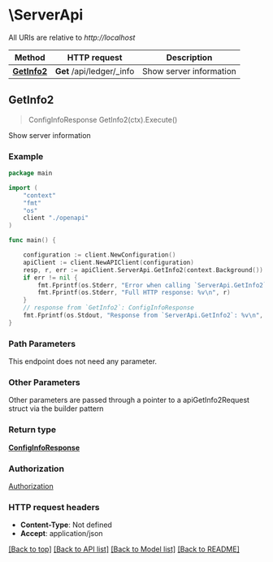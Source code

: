 # \ServerApi

All URIs are relative to *http://localhost*

Method | HTTP request | Description
------------- | ------------- | -------------
[**GetInfo2**](ServerApi.md#GetInfo2) | **Get** /api/ledger/_info | Show server information



## GetInfo2

> ConfigInfoResponse GetInfo2(ctx).Execute()

Show server information

### Example

```go
package main

import (
    "context"
    "fmt"
    "os"
    client "./openapi"
)

func main() {

    configuration := client.NewConfiguration()
    apiClient := client.NewAPIClient(configuration)
    resp, r, err := apiClient.ServerApi.GetInfo2(context.Background()).Execute()
    if err != nil {
        fmt.Fprintf(os.Stderr, "Error when calling `ServerApi.GetInfo2``: %v\n", err)
        fmt.Fprintf(os.Stderr, "Full HTTP response: %v\n", r)
    }
    // response from `GetInfo2`: ConfigInfoResponse
    fmt.Fprintf(os.Stdout, "Response from `ServerApi.GetInfo2`: %v\n", resp)
}
```

### Path Parameters

This endpoint does not need any parameter.

### Other Parameters

Other parameters are passed through a pointer to a apiGetInfo2Request struct via the builder pattern


### Return type

[**ConfigInfoResponse**](ConfigInfoResponse.md)

### Authorization

[Authorization](../README.md#Authorization)

### HTTP request headers

- **Content-Type**: Not defined
- **Accept**: application/json

[[Back to top]](#) [[Back to API list]](../README.md#documentation-for-api-endpoints)
[[Back to Model list]](../README.md#documentation-for-models)
[[Back to README]](../README.md)


